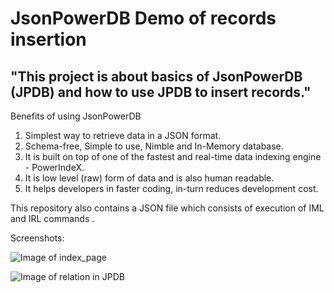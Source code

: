 # JsonPowerDB Demo of records insertion

## "This project is about basics of JsonPowerDB (JPDB) and how to use JPDB to insert records." ##

Benefits of using JsonPowerDB
1. Simplest way to retrieve data in a JSON format.
2. Schema-free, Simple to use, Nimble and In-Memory database.
3. It is built on top of one of the fastest and real-time data indexing engine - PowerIndeX.
4. It is low level (raw) form of data and is also human readable.
5. It helps developers in faster coding, in-turn reduces development cost.

This repository also contains a JSON file which consists of execution of IML and IRL commands .

Screenshots:

![Image of index_page](https://github.com/ranjithabb/JsonPowerDB-Demo/tree/main/screenshots/1.PNG)

![Image of relation in JPDB](https://github.com/ranjithabb/JsonPowerDB-Demo/tree/main/screenshots/2.PNG)
